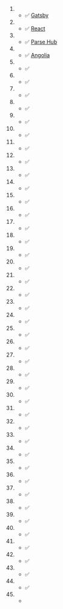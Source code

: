 1.  - ✅ [Gatsby](https://www.gatsbyjs.com/)

2.  - ✅ [React](https://reactjs.org/)

3.  - ✅ [Parse Hub](https://www.parsehub.com/)

4.  - ✅ [Angolia](https://www.algolia.com/developers/)

5.  - ✅ []()

6.  - ✅ []()

7.  - ✅ []()

8.  - ✅ []()

9.  - ✅ []()

10. - ✅ []()

11. - ✅ []()

12. - ✅ []()

13. - ✅ []()

14. - ✅ []()

15. - ✅ []()

16. - ✅ []()

17. - ✅ []()

18. - ✅ []()

19. - ✅ []()

20. - ✅ []()

21. - ✅ []()

22. - ✅ []()

23. - ✅ []()

24. - ✅ []()

25. - ✅ []()

26. - ✅ []()

27. - ✅ []()

28. - ✅ []()

29. - ✅ []()

30. - ✅ []()

31. - ✅ []()

32. - ✅ []()

33. - ✅ []()

34. - ✅ []()

35. - ✅ []()

36. - ✅ []()

37. - ✅ []()

38. - ✅ []()

39. - ✅ []()

40. - ✅ []()

41. - ✅ []()

42. - ✅ []()

43. - ✅ []()

44. - ✅ []()

45. -
